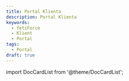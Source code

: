```yaml
---
title: Portal Klienta
description: Portal Klienta
keywords:
  - YetiForce
  - Klient
  - Portal
tags:
  - Portal
draft: true
---
```


import DocCardList from '@theme/DocCardList';

<DocCardList />
